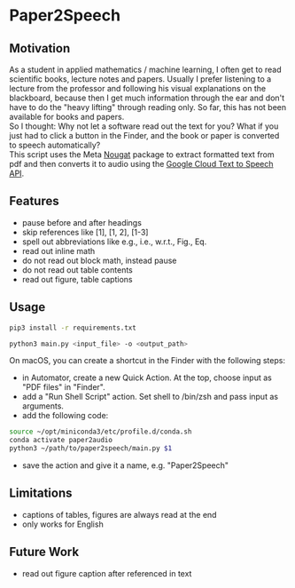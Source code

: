 # Paper2Speech

## Motivation
As a student in applied mathematics / machine learning, I often get to read scientific books, lecture notes and papers.
Usually I prefer listening to a lecture from the professor and following his visual explanations on the blackboard, because then I get much information through the ear and don't have to do the "heavy lifting" through reading only.
So far, this has not been available for books and papers.  
So I thought: Why not let a software read out the text for you?
What if you just had to click a button in the Finder, and the book or paper is converted to speech automatically?  
This script uses the Meta [Nougat](https://facebookresearch.github.io/nougat/) package to extract formatted text from pdf and then converts it to audio using the [Google Cloud Text to Speech API](https://cloud.google.com/text-to-speech?hl=de).

## Features
- pause before and after headings
- skip references like \[1\], \[1, 2\], \[1-3\]
- spell out abbreviations like e.g., i.e., w.r.t., Fig., Eq.
- read out inline math
- do not read out block math, instead pause
- do not read out table contents
- read out figure, table captions

## Usage
```bash
pip3 install -r requirements.txt
```
```bash
python3 main.py <input_file> -o <output_path>
```

On macOS, you can create a shortcut in the Finder with the following steps:
- in Automator, create a new Quick Action. At the top, choose input as "PDF files" in "Finder".
- add a "Run Shell Script" action. Set shell to /bin/zsh and pass input as arguments.
- add the following code:
```bash
source ~/opt/miniconda3/etc/profile.d/conda.sh
conda activate paper2audio
python3 ~/path/to/paper2speech/main.py $1
```
- save the action and give it a name, e.g. "Paper2Speech"

## Limitations
- captions of tables, figures are always read at the end
- only works for English

## Future Work
- read out figure caption after referenced in text
